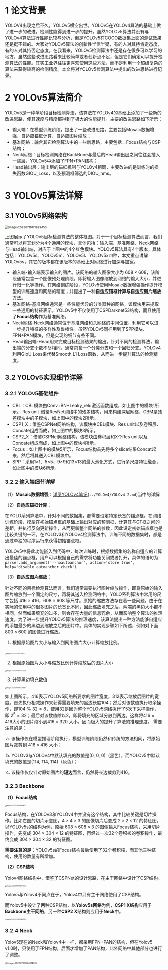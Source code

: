 # 1 论文背景

YOLOV4出现之后不久，YOLOv5横空出世。YOLOv5在YOLOv4算法的基础上做了进一步的改进，检测性能得到进一步的提升。虽然YOLOv5算法并没有与YOLOv4算法进行性能比较与分析，但是YOLOv5在COCO数据集上面的测试效果还是挺不错的。大家对YOLOv5算法的创新性半信半疑，有的人对其持肯定态度，有的人对其持否定态度。在我看来，YOLOv5检测算法中还是存在很多可以学习的地方，虽然这些改进思路看来比较简单或者创新点不足，但是它们确定可以提升检测算法的性能。其实工业界往往更喜欢使用这些方法，而不是利用一个超级复杂的算法来获得较高的检测精度。本文将对YOLOv5检测算法中提出的改进思路进行记录。



# 2 YOLOv5算法简介

YOLOv5是一种单阶段目标检测算法，该算法在YOLOv4的基础上添加了一些新的改进思路，使其速度与精度都得到了极大的性能提升。主要的改进思路如下所示：

- 输入端：在模型训练阶段，提出了一些改进思路，主要包括Mosaic数据增强、自适应锚框计算、自适应图片缩放；
- 基准网络：融合其它检测算法中的一些新思路，主要包括：Focus结构与CSP结构；
- Neck网络：目标检测网络在BackBone与最后的Head输出层之间往往会插入一些层，YOLOv5中添加了FPN+PAN结构；
- Head输出层：输出层的锚框机制与YOLOv4相同，主要改进的是训练时的损失函数GIOU_Loss，以及预测框筛选的DIOU_nms。

# 3 YOLOv5算法详解

## 3.1 YOLOv5网络架构

<img src="./.assets/image-20230719171929450.png" alt="image-20230719171929450" style="zoom: 67%;" />

上图展示了YOLOv5目标检测算法的整体框图。对于一个目标检测算法而言，我们通常可以将其划分为4个通用的模块，具体包括：输入端、基准网络、Neck网络与Head输出端，对应于上图中的4个红色模块。YOLOv5算法具有4个版本，具体包括：YOLOv5s、YOLOv5m、YOLOv5l、YOLOv5x四种，本文重点讲解YOLOv5s，其它的版本都在该版本的基础上对网络进行加深与加宽。

- 输入端-输入端表示输入的图片。该网络的输入图像大小为 $608 \times 608$，该阶段通常包含一个图像预处理阶段，即将输入图像缩放到网络的输入大小，并进行归一化等操作。在网络训练阶段，YOLOv5使用Mosaic数据增强操作提升模型的训练速度和网络的精度；并提出了一种**自适应锚框计算与自适应图片缩放**方法。
- 基准网络-基准网络通常是一些性能优异的分类器种的网络，该模块用来提取一些通用的特征表示。YOLOv5中不仅使用了CSPDarknet53结构，而且使用了**Focus结构**作为基准网络。
- Neck网络-Neck网络通常位于基准网络和头网络的中间位置，利用它可以进一步提升特征的多样性及鲁棒性。虽然YOLOv5同样用到了SPP模块、FPN+PAN模块，但是实现的细节有些不同。
- Head输出端-Head用来完成目标检测结果的输出。针对不同的检测算法，输出端的分支个数不尽相同，通常包含一个分类分支和一个回归分支。YOLOv4利用GIoU Loss来代替Smooth L1 Loss函数，从而进一步提升算法的检测精度。

## 3.2 YOLOv5实现细节详解

### 3.2.1 YOLOv5基础组件

- CBL：CBL模块由Conv+BN+Leaky_relu激活函数组成，如上图中的模块1所示。
    Res unit-借鉴ResNet网络中的残差结构，用来构建深层网络，CBM是残差模块中的子模块，如上图中的模块2所示。
- CSP1_X：借鉴CSPNet网络结构，该模块由CBL模块、Res unit以及卷积层、Concate组成而成，如上图中的模块3所示。
- CSP2_X：借鉴CSPNet网络结构，该模块由卷积层和X个Res unit以及Concate组成而成，如上图中的模块4所示。
- Focus：如上图中的模块5所示，Focus结构首先将多个slice结果Concat起来，然后将其送入CBL模块中。
- SPP：采用1×1、5×5、9×9和13×13的最大池化方式，进行多尺度特征融合，如上图中的模块6所示。

### 3.2.2 输入端细节详解

（1）**Mosaic数据增强**：[详见YOLOv4笔记]()(`../YOLOv4/YOLOv4-2.md`)当中的详解

（2）**自适应锚框计算**：

在YOLO系列算法中，针对不同的数据集，都需要设定特定长宽的锚点框。在网络训练阶段，模型在初始锚点框的基础上输出对应的预测框，计算其与GT框之间的差距，并执行反向更新操作，从而更新整个网络的参数，因此设定初始锚点框也是比较关键的一环。在YOLOv3和YOLOv4检测算法中，训练不同的数据集时，都是通过单独的程序运行来获得初始锚点框。

YOLOv5中将此功能嵌入到代码中，每次训练时，根据数据集的名称自适应的计算出最佳的锚点框，用户可以根据自己的需求将功能关闭或者打开，具体的语句为 `parser.add_argument('--noautoanchor', action='store true', help='disable autoanchor check')`

（3）**自适应图片缩放**：

针对不同的目标检测算法而言，我们通常需要执行图片缩放操作，即将原始的输入图片缩放到一个固定的尺寸，再将其送入检测网络中。YOLO系列算法中常用的尺寸包括 $416 \times 416$，$608 \times 608$ 等尺寸。原始的缩放方法存在着一些问题，由于在实际的使用中的很多图片的长宽比不同，因此缩放填充之后，两端的黑边大小都不相同，然而如果填充的过多，则会存在大量的信息冗余，从而影响整个算法的推理速度。为了进一步提升YOLOv5算法的推理速度，该算法提出一种方法能够自适应的添加最少的黑边到缩放之后的图片中。具体的实现步骤如下所述，例如对下面 $800 \times 600$ 的图像进行缩放。

1. 根据原始图片大小与输入到网络图片大小计算缩放比例。

​									 <img src="./.assets/image-20230719185704177.png" alt="image-20230719185704177" style="zoom:33%;" />
​    

2. 根据原始图片大小与缩放比例计算缩放后的图片大小

<img src="./.assets/image-20230719185843956.png" alt="image-20230719185843956" style="zoom:33%;" />

3. 计算黑边填充数值

<img src="./.assets/image-20230719185929891.png" alt="image-20230719185929891" style="zoom:33%;" />

如上图所示，416表示YOLOv5网络所要求的图片宽度，312表示缩放后图片的宽度。首先执行相减操作来获得需要填充的黑边长度104；然后对该数值执行取余操作，即$104\  \%\  32 = 8$，使用32是因为整个YOLOv5网络执行了5次下采样操作，即 $2^5 = 32$；最后对该数值除以2，即将填充的区域分散到两边。这样将$416 \times 416$大小的图片缩小到$416 \times 320$ 大小，因而极大的提升了算法的推理速度。
需要注意的是：

​	a. 该操作仅在模型推理阶段执行，模型训练阶段仍然和传统的方法相同，将原始图片裁剪到 $416 \times 416$ 大小；

​	b. YOLOv3与YOLOv4中默认填充的数值是(0, 0, 0)（黑色），而YOLOv5中默认填充的数值是(114, 114, 114)（灰色）；

​	c. 该操作仅仅针对原始图片的**短边**而言，仍然将长边裁剪到416。

### 3.2.3 Backbone 

**（1）Focus结构**

<img src="./.assets/image-20230720092821677.png" alt="image-20230720092821677" style="zoom: 33%;" />

Focus结构，在YOLOv3和YOLOv4中并没有这个结构，其中比较关键是切片操作。比如右图的切片示意图，$4 \times 4 \times 3$ 的图像切片后变成 $2 \times 2 \times 12$ 的特征图。以YOLOv5s的结构为例，原始 $608 \times 608 \times 3$ 的图像输入Focus结构，采用切片操作，先变成 $304 \times 304 \times 12$ 的特征图，再经过一次32个卷积核的卷积操作，最终变成 $304 \times 304 \times 32$ 的特征图。

**需要注意的是**：YOLOv5s的Focus结构最后使用了32个卷积核，而其他三种结构，使用的数量有所增加。

**（2）CSP结构**

Yolov4网络结构中，借鉴了CSPNet的设计思路，在主干网络中设计了CSP结构。

<img src="./.assets/image-20230720093410327.png" alt="image-20230720093410327" style="zoom: 33%;" />

Yolov5与Yolov4不同点在于，Yolov4中只有主干网络使用了CSP结构。

而Yolov5中设计了两种CSP结构，以**Yolov5s网络**为例，**CSP1 X结构**应用于**Backbone主干网络**，另一种**CSP2 X**结构则应用于**Neck**中。

<img src="./.assets/image-20230720093826378.png" alt="image-20230720093826378" style="zoom: 33%;" />

### 3.2.4 Neck

Yolov5现在的Neck和Yolov4中一样，都采用FPN+PAN的结构，但在Yolov5-v1.0时，只使用了FPN结构，后面才增加了PAN结构，此外网络中其他部分也进行了调整。

<img src="./.assets/image-20230720094014815.png" alt="image-20230720094014815" style="zoom: 50%;" />

